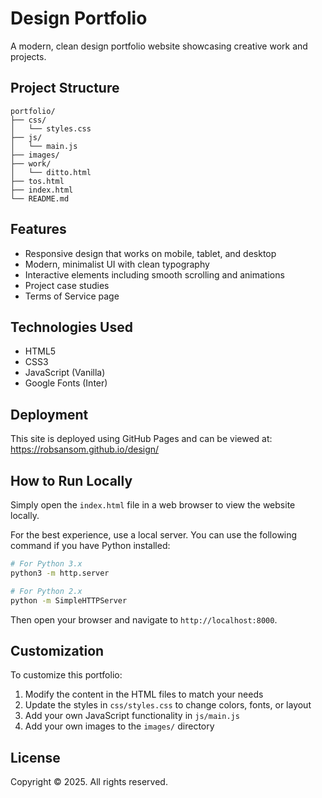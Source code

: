 # Design Portfolio

A modern, clean design portfolio website showcasing creative work and projects.

## Project Structure

```
portfolio/
├── css/
│   └── styles.css
├── js/
│   └── main.js
├── images/
├── work/
│   └── ditto.html
├── tos.html
├── index.html
└── README.md
```

## Features

- Responsive design that works on mobile, tablet, and desktop
- Modern, minimalist UI with clean typography
- Interactive elements including smooth scrolling and animations
- Project case studies
- Terms of Service page

## Technologies Used

- HTML5
- CSS3
- JavaScript (Vanilla)
- Google Fonts (Inter)

## Deployment

This site is deployed using GitHub Pages and can be viewed at: https://robsansom.github.io/design/

## How to Run Locally

Simply open the `index.html` file in a web browser to view the website locally.

For the best experience, use a local server. You can use the following command if you have Python installed:

```bash
# For Python 3.x
python3 -m http.server

# For Python 2.x
python -m SimpleHTTPServer
```

Then open your browser and navigate to `http://localhost:8000`.

## Customization

To customize this portfolio:

1. Modify the content in the HTML files to match your needs
2. Update the styles in `css/styles.css` to change colors, fonts, or layout
3. Add your own JavaScript functionality in `js/main.js`
4. Add your own images to the `images/` directory

## License

Copyright © 2025. All rights reserved.
